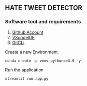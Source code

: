 ## HATE TWEET DETECTOR

### Software tool and requirements

1. [Github Account]()
2. [VScodeIDE]()
3. [GitCLi]()

Create a new Environment

```
conda create -p venv python==3.9 -y
````
Run the application

```
streamlit run app.py
```